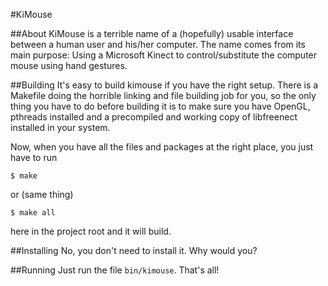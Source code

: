 #KiMouse

##About
KiMouse is a terrible name of a (hopefully) usable interface between a human user and his/her computer. The name comes from its main purpose: Using a Microsoft Kinect to control/substitute the computer mouse using hand gestures.

##Building
It's easy to build kimouse if you have the right setup. There is a Makefile doing the horrible linking and file building job for you, so the only thing you have to do before building it is to make sure you have OpenGL, pthreads installed and a precompiled and working copy of libfreenect installed in your system.

Now, when you have all the files and packages at the right place, you just have to run

	$ make

or (same thing)

	$ make all

here in the project root and it will build.

##Installing
No, you don't need to install it. Why would you?

##Running
Just run the file `bin/kimouse`. That's all!
